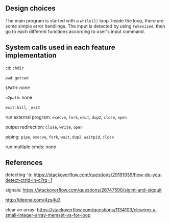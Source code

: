 ## Design choices

The main program is started with a `while(1)` loop. Inside the loop, there are some simple error handlings. The input is detected by using `tokenized`, then go to each different functions according to user's input command.

## System calls used in each feature implementation

`cd`: `chdir`

`pwd`: `getcwd`

`$PATH`: none

`a2path`: none

`exit`: `kill`, `_exit`

run external program: `execve`, `fork`, `wait`, `dup2`, `close`, `open`

output redirection: `close`, `write`, `open`

piping: `pipe`, `execve`, `fork`, `wait`, `dup2`, `waitpid`, `close`

run multiple cmds: none

## References

detecting `^D`:
https://stackoverflow.com/questions/29191939/how-do-you-detect-ctrld-in-c?rq=1

signals: https://stackoverflow.com/questions/26747590/sigint-and-sigquit

http://ideone.com/4zs4u3

clear an array: https://stackoverflow.com/questions/1134103/clearing-a-small-integer-array-memset-vs-for-loop

